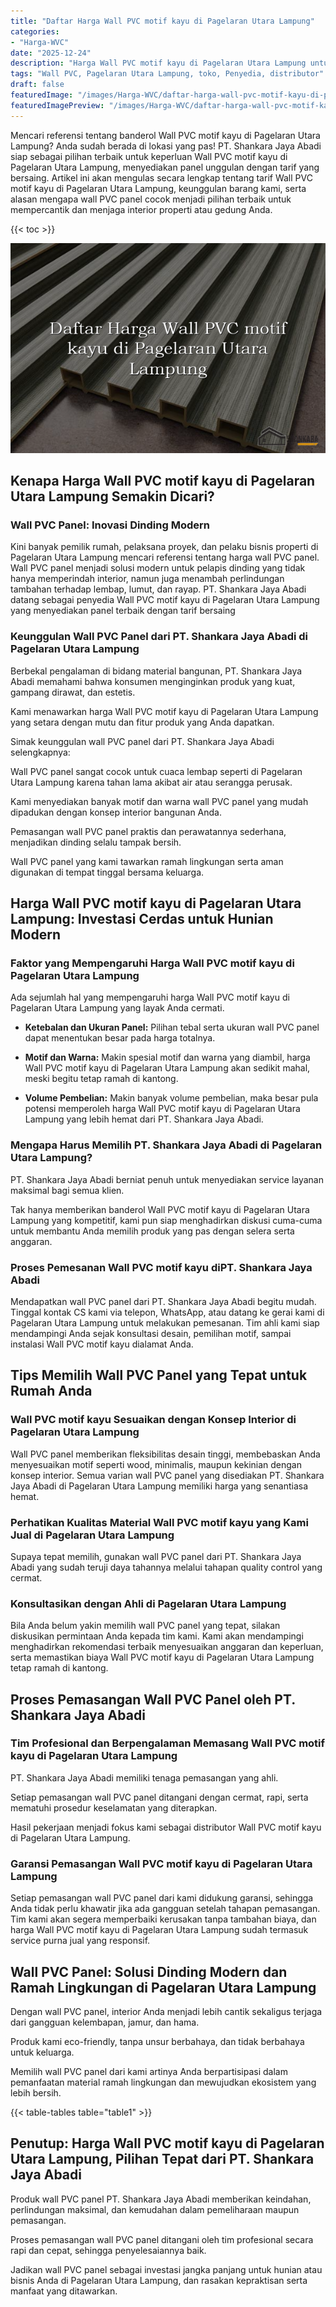```yaml
---
title: "Daftar Harga Wall PVC motif kayu di Pagelaran Utara Lampung"
categories:
- "Harga-WVC"
date: "2025-12-24"
description: "Harga Wall PVC motif kayu di Pagelaran Utara Lampung untuk rumah, kantor, dan toko. Panel unggulan, variasi motif, warna elegan, dengan layanan pemasangan oleh tim profesional serta garansi resmi!|Servis penjualan Wall PVC motif kayu di Pagelaran Utara Lampung bagi keperluan hunian, office, atau gerai, beserta produk berkualitas dan instalasi oleh tim berpengalaman dan kepastian resmi.|Pilihan Wall PVC motif kayu di Pagelaran Utara Lampung yang terpercaya bagi rumah, office, serta gerai, dengan material berkualitas dan penempatan ditangani oleh teknisi berpengalaman serta jaminan resmi.|Penyediaan Wall PVC motif kayu di Pagelaran Utara Lampung bagi hunian, kantor, serta toko, beserta material unggulan dan pemasangan dikerjakan oleh teknisi profesional, dilengkapi dengan jaminan resmi.}"
tags: "Wall PVC, Pagelaran Utara Lampung, toko, Penyedia, distributor"
draft: false
featuredImage: "/images/Harga-WVC/daftar-harga-wall-pvc-motif-kayu-di-pagelaran-utara-lampung.png"
featuredImagePreview: "/images/Harga-WVC/daftar-harga-wall-pvc-motif-kayu-di-pagelaran-utara-lampung.png"
---
```


Mencari referensi tentang banderol Wall PVC motif kayu di Pagelaran Utara Lampung? Anda sudah berada di lokasi yang pas! PT. Shankara Jaya Abadi siap sebagai pilihan terbaik untuk keperluan Wall PVC motif kayu di Pagelaran Utara Lampung, menyediakan panel unggulan dengan tarif yang bersaing. Artikel ini akan mengulas secara lengkap tentang tarif Wall PVC motif kayu di Pagelaran Utara Lampung, keunggulan barang kami, serta alasan mengapa wall PVC panel cocok menjadi pilihan terbaik untuk mempercantik dan menjaga interior properti atau gedung Anda.

{{< toc >}}

![Daftar Harga Wall PVC motif kayu di Pagelaran Utara Lampung](/images/Harga-WVC/Daftar-Harga-Wall-PVC-motif-kayu-di-Pagelaran-Utara-Lampung.png)

## Kenapa Harga Wall PVC motif kayu di Pagelaran Utara Lampung Semakin Dicari?

### Wall PVC Panel: Inovasi Dinding Modern

Kini banyak pemilik rumah, pelaksana proyek, dan pelaku bisnis properti di Pagelaran Utara Lampung mencari referensi tentang harga wall PVC panel. Wall PVC panel menjadi solusi modern untuk pelapis dinding yang tidak hanya memperindah interior, namun juga menambah perlindungan tambahan terhadap lembap, lumut, dan rayap. PT. Shankara Jaya Abadi datang sebagai penyedia Wall PVC motif kayu di Pagelaran Utara Lampung yang menyediakan panel terbaik dengan tarif bersaing

### Keunggulan Wall PVC Panel dari PT. Shankara Jaya Abadi di Pagelaran Utara Lampung

Berbekal pengalaman di bidang material bangunan, PT. Shankara Jaya Abadi memahami bahwa konsumen menginginkan produk yang kuat, gampang dirawat, dan estetis.

Kami menawarkan harga Wall PVC motif kayu di Pagelaran Utara Lampung yang setara dengan mutu dan fitur produk yang Anda dapatkan.

Simak keunggulan wall PVC panel dari PT. Shankara Jaya Abadi selengkapnya:

Wall PVC panel sangat cocok untuk cuaca lembap seperti di Pagelaran Utara Lampung karena tahan lama akibat air atau serangga perusak.

Kami menyediakan banyak motif dan warna wall PVC panel yang mudah dipadukan dengan konsep interior bangunan Anda.

Pemasangan wall PVC panel praktis dan perawatannya sederhana, menjadikan dinding selalu tampak bersih.

Wall PVC panel yang kami tawarkan ramah lingkungan serta aman digunakan di tempat tinggal bersama keluarga.

## Harga Wall PVC motif kayu di Pagelaran Utara Lampung: Investasi Cerdas untuk Hunian Modern

### Faktor yang Mempengaruhi Harga Wall PVC motif kayu di Pagelaran Utara Lampung

Ada sejumlah hal yang mempengaruhi harga Wall PVC motif kayu di Pagelaran Utara Lampung yang layak Anda cermati.

- **Ketebalan dan Ukuran Panel:** Pilihan tebal serta ukuran wall PVC panel dapat menentukan besar pada harga totalnya.

- **Motif dan Warna:** Makin spesial motif dan warna yang diambil, harga Wall PVC motif kayu di Pagelaran Utara Lampung akan sedikit mahal, meski begitu tetap ramah di kantong.

- **Volume Pembelian:** Makin banyak volume pembelian, maka besar pula potensi memperoleh harga Wall PVC motif kayu di Pagelaran Utara Lampung yang lebih hemat dari PT. Shankara Jaya Abadi.

### Mengapa Harus Memilih PT. Shankara Jaya Abadi di Pagelaran Utara Lampung?

PT. Shankara Jaya Abadi berniat penuh untuk menyediakan service layanan maksimal bagi semua klien.

Tak hanya memberikan banderol Wall PVC motif kayu di Pagelaran Utara Lampung yang kompetitif, kami pun siap menghadirkan diskusi cuma-cuma untuk membantu Anda memilih produk yang pas dengan selera serta anggaran.

### Proses Pemesanan Wall PVC motif kayu diPT. Shankara Jaya Abadi

Mendapatkan wall PVC panel dari PT. Shankara Jaya Abadi begitu mudah. Tinggal kontak CS kami via telepon, WhatsApp, atau datang ke gerai kami di Pagelaran Utara Lampung untuk melakukan pemesanan. Tim ahli kami siap mendampingi Anda sejak konsultasi desain, pemilihan motif, sampai instalasi Wall PVC motif kayu dialamat Anda.

## Tips Memilih Wall PVC Panel yang Tepat untuk Rumah Anda

### Wall PVC motif kayu Sesuaikan dengan Konsep Interior di Pagelaran Utara Lampung

Wall PVC panel memberikan fleksibilitas desain tinggi, membebaskan Anda menyesuaikan motif seperti wood, minimalis, maupun kekinian dengan konsep interior. Semua varian wall PVC panel yang disediakan PT. Shankara Jaya Abadi di Pagelaran Utara Lampung memiliki harga yang senantiasa hemat.

### Perhatikan Kualitas Material Wall PVC motif kayu yang Kami Jual di Pagelaran Utara Lampung

Supaya tepat memilih, gunakan wall PVC panel dari PT. Shankara Jaya Abadi yang sudah teruji daya tahannya melalui tahapan quality control yang cermat.

### Konsultasikan dengan Ahli di Pagelaran Utara Lampung

Bila Anda belum yakin memilih wall PVC panel yang tepat, silakan diskusikan permintaan Anda kepada tim kami. Kami akan mendampingi menghadirkan rekomendasi terbaik menyesuaikan anggaran dan keperluan, serta memastikan biaya Wall PVC motif kayu di Pagelaran Utara Lampung tetap ramah di kantong.

## Proses Pemasangan Wall PVC Panel oleh PT. Shankara Jaya Abadi

### Tim Profesional dan Berpengalaman Memasang Wall PVC motif kayu di Pagelaran Utara Lampung

PT. Shankara Jaya Abadi memiliki tenaga pemasangan yang ahli.

Setiap pemasangan wall PVC panel ditangani dengan cermat, rapi, serta mematuhi prosedur keselamatan yang diterapkan.

Hasil pekerjaan menjadi fokus kami sebagai distributor Wall PVC motif kayu di Pagelaran Utara Lampung.

### Garansi Pemasangan Wall PVC motif kayu di Pagelaran Utara Lampung

Setiap pemasangan wall PVC panel dari kami didukung garansi, sehingga Anda tidak perlu khawatir jika ada gangguan setelah tahapan pemasangan. Tim kami akan segera memperbaiki kerusakan tanpa tambahan biaya, dan harga Wall PVC motif kayu di Pagelaran Utara Lampung sudah termasuk service purna jual yang responsif.

## Wall PVC Panel: Solusi Dinding Modern dan Ramah Lingkungan di Pagelaran Utara Lampung

Dengan wall PVC panel, interior Anda menjadi lebih cantik sekaligus terjaga dari gangguan kelembapan, jamur, dan hama.

Produk kami eco-friendly, tanpa unsur berbahaya, dan tidak berbahaya untuk keluarga.

Memilih wall PVC panel dari kami artinya Anda berpartisipasi dalam pemanfaatan material ramah lingkungan dan mewujudkan ekosistem yang lebih bersih.

{{< table-tables table="table1" >}}

## Penutup: Harga Wall PVC motif kayu di Pagelaran Utara Lampung, Pilihan Tepat dari PT. Shankara Jaya Abadi

Produk wall PVC panel PT. Shankara Jaya Abadi memberikan keindahan, perlindungan maksimal, dan kemudahan dalam pemeliharaan maupun pemasangan.

Proses pemasangan wall PVC panel ditangani oleh tim profesional secara rapi dan cepat, sehingga penyelesaiannya baik.

Jadikan wall PVC panel sebagai investasi jangka panjang untuk hunian atau bisnis Anda di Pagelaran Utara Lampung, dan rasakan kepraktisan serta manfaat yang ditawarkan.
